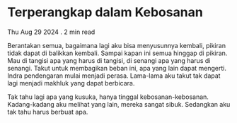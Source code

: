 # Terperangkap dalam Kebosanan

Thu Aug 29 2024 . 2 min read

Berantakan semua, bagaimana lagi aku bisa menyusunnya kembali, pikiran tidak dapat di balikkan kembali. Sampai kapan ini semua hinggap di pikiran. Mau di tangisi apa yang harus di tangisi, di senangi apa yang harus di senangi. Takut untuk membagikan beban ini, apa yang lain dapat mengerti. Indra pendengaran mulai menjadi perasa. Lama-lama aku takut tak dapat lagi menjadi makhluk yang dapat berbicara.

Tak tahu lagi apa yang kusuka, hanya tinggal kebosanan-kebosanan. Kadang-kadang aku melihat yang lain, mereka sangat sibuk. Sedangkan aku tak tahu harus berbuat apa.
